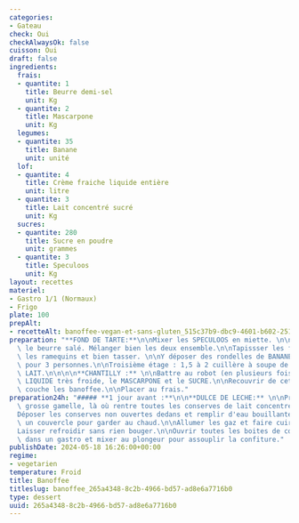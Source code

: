 ```yaml
---
categories:
- Gateau
check: Oui
checkAlwaysOk: false
cuisson: Oui
draft: false
ingredients:
  frais:
  - quantite: 1
    title: Beurre demi-sel
    unit: Kg
  - quantite: 2
    title: Mascarpone
    unit: Kg
  legumes:
  - quantite: 35
    title: Banane
    unit: unité
  lof:
  - quantite: 4
    title: Crème fraiche liquide entière
    unit: litre
  - quantite: 3
    title: Lait concentré sucré
    unit: Kg
  sucres:
  - quantite: 280
    title: Sucre en poudre
    unit: grammes
  - quantite: 3
    title: Speculoos
    unit: Kg
layout: recettes
materiel:
- Gastro 1/1 (Normaux)
- Frigo
plate: 100
prepAlt:
- recetteAlt: banoffee-vegan-et-sans-gluten_515c37b9-dbc9-4601-b602-251a8a55fae3
preparation: "**FOND DE TARTE:**\n\nMixer les SPECULOOS en miette. \n\nFaire fondre\
  \ le beurre salé. Mélanger bien les deux ensemble.\n\nTapissser les fonds de tous\
  \ les ramequins et bien tasser. \n\nY déposer des rondelles de BANANE. 1 banane\
  \ pour 3 personnes.\n\nTroisième étage : 1,5 à 2 cuillère à soupe de CONFITURE DE\
  \ LAIT.\n\n\n\n**CHANTILLY :** \n\nBattre au robot (en plusieurs fois) la CREME\
  \ LIQUIDE très froide, le MASCARPONE et le SUCRE.\n\nRecouvrir de cette dernière\
  \ couche les banoffee.\n\nPlacer au frais."
preparation24h: "##### **1 jour avant :**\n\n**DULCE DE LECHE:** \n\nPrendre un très\
  \ grosse gamelle, là où rentre toutes les conserves de lait concentré sucré.\n\n\
  Déposer les conserves non ouvertes dedans et remplir d'eau bouillante. Utiliser\
  \ un couvercle pour garder au chaud.\n\nAllumer les gaz et faire cuire 2h30.\n\n\
  Laisser refroidir sans rien bouger.\n\nOuvrir toutes les boites de conserve, vers\
  \ dans un gastro et mixer au plongeur pour assouplir la confiture."
publishDate: 2024-05-18 16:26:00+00:00
regime:
- vegetarien
temperature: Froid
title: Banoffee
titleslug: banoffee_265a4348-8c2b-4966-bd57-ad8e6a7716b0
type: dessert
uuid: 265a4348-8c2b-4966-bd57-ad8e6a7716b0
---
```

